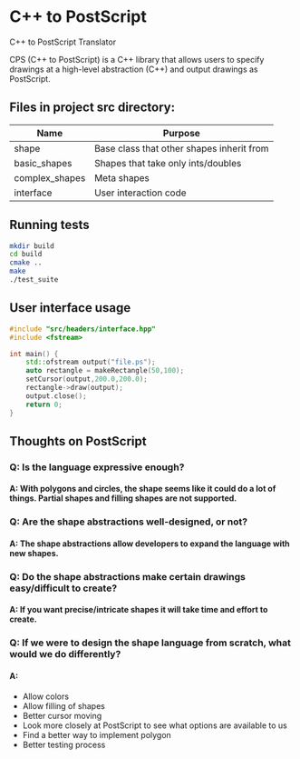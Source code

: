 # C++ to PostScript
C++ to PostScript Translator 

CPS (C++ to PostScript) is a C++ library that allows users to specify drawings at a high-level abstraction (C++) and output drawings as PostScript.

## Files in project src directory:
| Name | Purpose |
| --- | ---- |
| shape | Base class that other shapes inherit from |
| basic_shapes | Shapes that take only ints/doubles |
| complex_shapes | Meta shapes |
| interface | User interaction code |

## Running tests
```bash
mkdir build
cd build
cmake ..
make
./test_suite
```
## User interface usage
```cpp
#include "src/headers/interface.hpp"
#include <fstream>

int main() {
    std::ofstream output("file.ps");
    auto rectangle = makeRectangle(50,100);
    setCursor(output,200.0,200.0);
    rectangle->draw(output);
    output.close();
    return 0;
}
```
## Thoughts on PostScript

### Q: Is the language expressive enough?
#### A: With polygons and circles, the shape seems like it could do a lot of things. Partial shapes and filling shapes are not supported.
### Q: Are the shape abstractions well-designed, or not?
#### A: The shape abstractions allow developers to expand the language with new shapes.
### Q: Do the shape abstractions make certain drawings easy/difficult to create?
#### A: If you want precise/intricate shapes it will take time and effort to create. 
### Q: If we were to design the shape language from scratch, what would we do differently?
#### A: 
 - Allow colors 
 - Allow filling of shapes
 - Better cursor moving
 - Look more closely at PostScript to see what options are available to us
 - Find a better way to implement polygon
 - Better testing process

